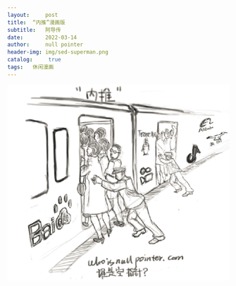 ```yaml
---
layout:     post
title:	“内推”漫画版
subtitle:   阿导传
date:       2022-03-14
author: 	null pointer
header-img: img/sed-superman.png
catalog: 	 true
tags: 	休闲漫画
---
```


![AltText](/img/neitui/neitui.png)  